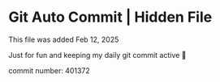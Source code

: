 # Git Auto Commit | Hidden File

This file was added Feb 12, 2025

Just for fun and keeping my daily git commit active 🤪

commit number: 401372
